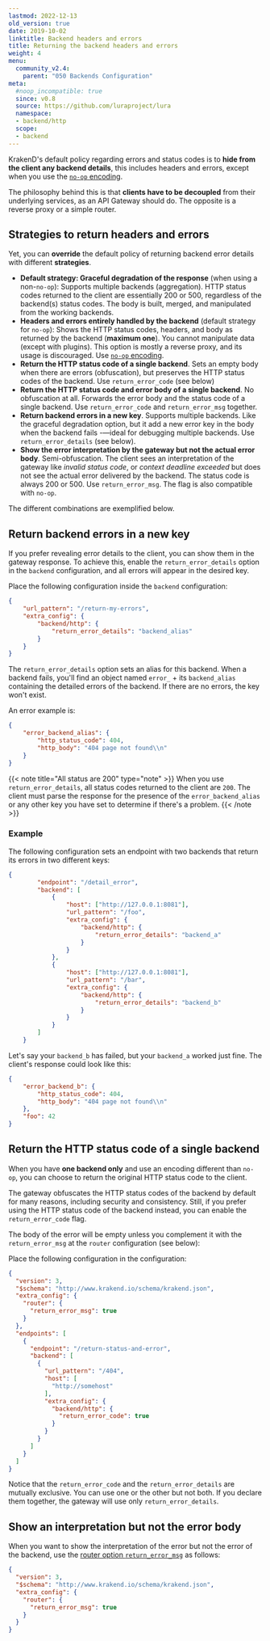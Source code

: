 ```yaml
---
lastmod: 2022-12-13
old_version: true
date: 2019-10-02
linktitle: Backend headers and errors
title: Returning the backend headers and errors
weight: 4
menu:
  community_v2.4:
    parent: "050 Backends Configuration"
meta:
  #noop_incompatible: true
  since: v0.8
  source: https://github.com/luraproject/lura
  namespace:
  - backend/http
  scope:
  - backend
---
```


KrakenD's default policy regarding errors and status codes is to **hide from the client any backend details**, this includes headers and errors, except when you use the [`no-op` encoding](/docs/v2.4/endpoints/no-op/).

The philosophy behind this is that **clients have to be decoupled** from their underlying services, as an API Gateway should do. The opposite is a reverse proxy or a simple router.

## Strategies to return headers and errors
Yet, you can **override** the default policy of returning backend error details with different **strategies**.

- **Default strategy: Graceful degradation of the response** (when using a non-`no-op`): Supports multiple backends (aggregation). HTTP status codes returned to the client are essentially 200 or 500, regardless of the backend(s) status codes. The body is built, merged, and manipulated from the working backends.
- **Headers and errors entirely handled by the backend** (default strategy for `no-op`): Shows the HTTP status codes, headers, and body as returned by the backend (**maximum one**). You cannot manipulate data (except with plugins). This option is mostly a reverse proxy, and its usage is discouraged. Use [`no-op` encoding](/docs/v2.4/endpoints/no-op/).
- **Return the HTTP status code of a single backend**. Sets an empty body when there are errors (obfuscation), but preserves the HTTP status codes of the backend. Use `return_error_code` (see below)
- **Return the HTTP status code and error body of a single backend**. No obfuscation at all. Forwards the error body and the status code of a single backend. Use `return_error_code` and `return_error_msg` together.
- **Return backend errors in a new key**. Supports multiple backends. Like the graceful degradation option, but it add a new error key in the body when the backend fails -—ideal for debugging multiple backends. Use `return_error_details` (see below).
- **Show the error interpretation by the gateway but not the actual error body**. Semi-obfuscation. The client sees an interpretation of the gateway like *invalid status code*, or *context deadline exceeded* but does not see the actual error delivered by the backend. The status code is always 200 or 500. Use `return_error_msg`. The flag is also compatible with `no-op`.

The different combinations are exemplified below.

## Return backend errors in a new key
If you prefer revealing error details to the client, you can show them in the gateway response. To achieve this, enable the `return_error_details` option in the `backend` configuration, and all errors will appear in the desired key.

Place the following configuration inside the `backend` configuration:

```json
{
    "url_pattern": "/return-my-errors",
    "extra_config": {
        "backend/http": {
            "return_error_details": "backend_alias"
        }
    }
}
```

The `return_error_details` option sets an alias for this backend. When a backend fails, you'll find an object named `error_` + its `backend_alias` containing the detailed errors of the backend. If there are no errors, the key won't exist.

An error example is:

```json
{
    "error_backend_alias": {
        "http_status_code": 404,
        "http_body": "404 page not found\\n"
    }
}
```

{{< note title="All status are 200" type="note" >}}
When you use `return_error_details`, all status codes returned to the client are `200`. The client must parse the response for the presence of the `error_backend_alias` or any other key you have set to determine if there's a problem.
{{< /note >}}


### Example
The following configuration sets an endpoint with two backends that return its errors in two different keys:

```json
{
        "endpoint": "/detail_error",
        "backend": [
            {
                "host": ["http://127.0.0.1:8081"],
                "url_pattern": "/foo",
                "extra_config": {
                    "backend/http": {
                        "return_error_details": "backend_a"
                    }
                }
            },
            {
                "host": ["http://127.0.0.1:8081"],
                "url_pattern": "/bar",
                "extra_config": {
                    "backend/http": {
                        "return_error_details": "backend_b"
                    }
                }
            }
        ]
    }
```

Let's say your `backend_b` has failed, but your `backend_a` worked just fine. The client's response could look like this:

```json
{
    "error_backend_b": {
        "http_status_code": 404,
        "http_body": "404 page not found\\n"
    },
    "foo": 42
}
```

## Return the HTTP status code of a single backend
When you have **one backend only** and use an encoding different than `no-op`, you can choose to return the original HTTP status code to the client.

The gateway obfuscates the HTTP status codes of the backend by default for many reasons, including security and consistency. Still, if you prefer using the HTTP status code of the backend instead, you can enable the `return_error_code` flag.

The body of the error will be empty unless you complement it with the `return_error_msg` at the `router` configuration (see below):

Place the following configuration in the configuration:

```json
{
  "version": 3,
  "$schema": "http://www.krakend.io/schema/krakend.json",
  "extra_config": {
    "router": {
      "return_error_msg": true
    }
  },
  "endpoints": [
    {
      "endpoint": "/return-status-and-error",
      "backend": [
        {
          "url_pattern": "/404",
          "host": [
            "http://somehost"
          ],
          "extra_config": {
            "backend/http": {
              "return_error_code": true
            }
          }
        }
      ]
    }
  ]
}
```

Notice that the `return_error_code` and the `return_error_details` are mutually exclusive. You can use one or the other but not both. If you declare them together, the gateway will use only `return_error_details`.


## Show an interpretation but not the error body
When you want to show the interpretation of the error but not the error of the backend, use the [router option `return_error_msg`](/docs/v2.4/service-settings/router-options/) as follows:

```json
{
  "version": 3,
  "$schema": "http://www.krakend.io/schema/krakend.json",
  "extra_config": {
    "router": {
      "return_error_msg": true
    }
  }
}
```